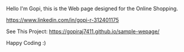 
Hello I'm Gopi, this is the Web page designed  for  the Online Shopping.

https://www.linkedin.com/in/gopi-r-312401175

See This Project:  https://gopiraj7411.github.io/sample-wepage/

Happy Coding :)
